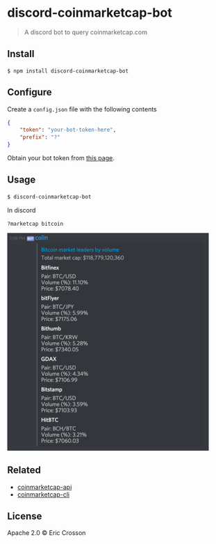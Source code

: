 # discord-coinmarketcap-bot

> A discord bot to query coinmarketcap.com

## Install

```
$ npm install discord-coinmarketcap-bot
```

## Configure

Create a `config.json` file with the following contents

```json
{
    "token": "your-bot-token-here",
    "prefix": "?"
}
```

Obtain your bot token from [this page](https://discordapp.com/developers/applications/me).

## Usage

```bash
$ discord-coinmarketcap-bot
```

In discord

```
?marketcap bitcoin
```

<img src="/img/demo.png" alt="Bot name is customizable" height="500">

## Related

- [coinmarketcap-api](https://github.com/ericcrosson/coinmarketcap-api/)
- [coinmarketcap-cli](https://github.com/ericcrosson/coinmarketcap-cli/)

## License

Apache 2.0 © Eric Crosson

